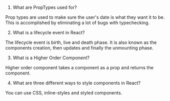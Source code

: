 1.  What are PropTypes used for?

Prop types are used to make sure the user's date is what they want it to be. This is accomplished by eliminating a lot of bugs with typechecking.

2.  What is a lifecycle event in React?

The lifecycle event is birth, live and death phase. It is also known as the components creation, then updates and finally the unmounting phase.

3.  What is a Higher Order Component?

Higher order component takes a component as a prop and returns the component.

4.  What are three different ways to style components in React?

You can use CSS, inline-styles and styled components.

